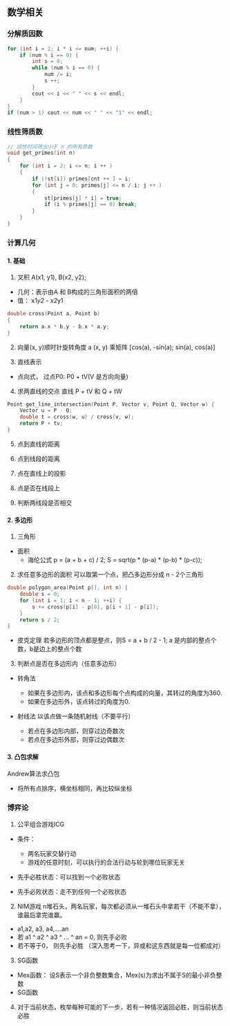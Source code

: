 ## 数学相关

### 分解质因数
```c++
for (int i = 2; i * i <= num; ++i) {
    if (num % i == 0) {
        int s = 0;
        while (num % i == 0) {
            num /= i;
            s ++;
        }
        cout << i << " " << s << endl;
    }
}
if (num > 1) cout << num << " " << "1" << endl;
```

### 线性筛质数
```c++
// 线性时间筛出小于 n 的所有质数
void get_primes(int n)
{
    for (int i = 2; i <= n; i ++ )
    {
        if (!st[i]) primes[cnt ++ ] = i;
        for (int j = 0; primes[j] <= n / i; j ++ )
        {
            st[primes[j] * i] = true;
            if (i % primes[j] == 0) break;
        }
    }
}
```

### 计算几何
#### 1. 基础
1. 叉积 A(x1, y1), B(x2, y2);
- 几何：表示由A 和 B构成的三角形面积的两倍
- 值： x1*y2 - x2*y1

```c++
double cross(Point a, Point b)
{
    return a.x * b.y - b.x * a.y;
}
```

2. 向量(x, y)顺时针旋转角度 a
(x, y) 乘矩阵 [cos(a), -sin(a); sin(a), cos(a)]

3. 直线表示
- 点向式， 过点P0: P0 + tV(V 是方向向量)

4. 求两直线的交点
直线 P + tV 和 Q + tW
```c++
Point get_line_intersection(Point P, Vector v, Point Q, Vector w) {
    Vector u = P - Q;
    double t = cross(w, u) / cross(v, w);
    return P + tv;
}
```

5. 点到直线的距离

6. 点到线段的距离

7. 点在直线上的投影

8. 点是否在线段上

9. 判断两线段是否相交

#### 2. 多边形
1. 三角形
- 面积
  - 海伦公式
    p = (a + b + c) / 2; S = sqrt(p * (p-a) * (p-b) * (p-c));

2. 求任意多边形的面积
可以取第一个点，把凸多边形分成 n - 2个三角形
```c++
double polygon_area(Point p[], int n) {
    double s = 0;
    for (int i = 1; i < n - 1; ++i) {
        s += cross(p[i] - p[0], p[i + 1] - p[i]);
    }
    return s / 2;
}
```
- 皮克定理
若多边形的顶点都是整点，则S = a + b / 2 - 1;
a 是内部的整点个数，b是边上的整点个数

3. 判断点是否在多边形内（任意多边形）
- 转角法
  - 如果在多边形内，该点和多边形每个点构成的向量，其转过的角度为360.
  - 如果在多边形外，该点转过的角度为0.

- 射线法
以该点做一条随机射线（不要平行）
  - 若点在多边形内部，则穿过边奇数次
  - 若点在多边形外部，则穿过边偶数次


#### 3. 凸包求解
Andrew算法求凸包
- 将所有点排序，横坐标相同，再比较纵坐标


### 博弈论
1. 公平组合游戏ICG
- 条件：
  - 两名玩家交替行动
  - 游戏的任意时刻，可以执行的合法行动与轮到哪位玩家无关

- 先手必胜状态：可以找到一个必败状态
- 先手必败状态：走不到任何一个必败状态

2. NIM游戏
n堆石头，两名玩家，每次都必须从一堆石头中拿若干（不能不拿），谁最后拿完谁赢。
- a1,a2, a3, a4,....an
- 若 a1 ^ a2 ^ a3 ^ ... ^ an = 0, 则先手必败
- 若不等于0， 则先手必胜
（深入思考一下，异或和这东西就是每一位都成对）

3. SG函数
- Mex函数： 设S表示一个非负整数集合，Mex(s)为求出不属于S的最小非负整数
- SG函数

4. 对于当前状态，枚举每种可能的下一步，若有一种情况返回必胜，则当前状态必胜